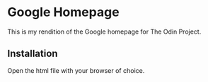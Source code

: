 # Google Homepage

This is my rendition of the Google homepage for The Odin Project.

## Installation

Open the html file with your browser of choice.
